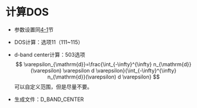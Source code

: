 # 计算DOS

- 参数设置同[4-1](../Chapter4/4-1.html)节

- DOS计算：选项11（111~115）

- d-band center计算：503选项
  $$
  \varepsilon_{\mathrm{d}}=\frac{\int_{-\infty}^{\infty} n_{\mathrm{d}}(\varepsilon) \varepsilon d \varepsilon}{\int_{-\infty}^{\infty} n_{\mathrm{d}}(\varepsilon) d \varepsilon}
  $$
  可以自定义范围，但是尽量不要。

- 生成文件：D_BAND_CENTER